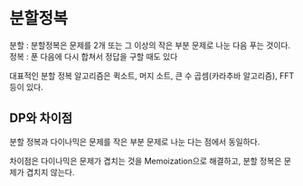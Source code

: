 # 분할정복

분할 : 분할정복은 문제를 2개 또는 그 이상의 작은 부분 문제로 나눈 다음 푸는 것이다. 
정복 : 푼 다음에 다시 합쳐서 정답을 구할 때도 있다

대표적인 분할 정복 알고리즘은 퀵소트, 머지 소트, 큰 수 곱셈(카라추바 알고리즘), FFT 등이 있다.

## DP와 차이점

분할 정복과 다이나믹은 문제를 작은 부분 문제로 나눈 다는 점에서 동일하다.

차이점은 다이나믹은 문제가 겹치는 것을 Memoization으로 해결하고, 분할 정복은 문제가 겹치지 않는다.

